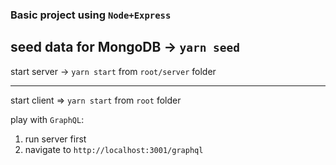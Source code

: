 ### Basic project using `Node+Express`

seed data for MongoDB -> `yarn seed`
---

start server -> `yarn start` from `root/server` folder

---

start client => `yarn start` from `root` folder

play with `GraphQL`:
1) run server first
2) navigate to `http://localhost:3001/graphql`
